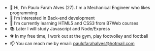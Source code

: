 - 👋 Hi, I’m Paulo Farah Alves (27). I'm a Mechanical Engineer who likes programming
- 👀 I’m interested in Back-end development
- 🌱 I’m currently learning HTML5 and CSS3 from B7Web courses
- 📚 Later I will study Javascript and Node/Express
- ⚽ In my free time, I work out at the gym, play footvolley and football
- 📫 You can reach me by email: paulofarahalves@hotmail.com

<!---
paulofarahalves/paulofarahalves is a ✨ special ✨ repository because its `README.md` (this file) appears on your GitHub profile.
You can click the Preview link to take a look at your changes.
--->
